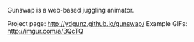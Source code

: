 Gunswap is a web-based juggling animator.

Project page: http://ydgunz.github.io/gunswap/
Example GIFs: http://imgur.com/a/3QcTQ